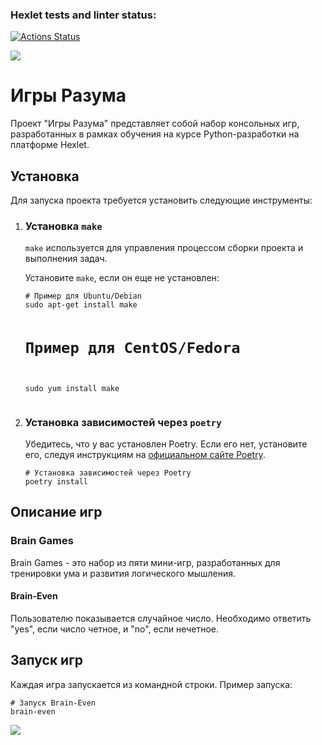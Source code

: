 ### Hexlet tests and linter status:
[![Actions Status](https://github.com/SvamiBog/python-project-49/actions/workflows/hexlet-check.yml/badge.svg)](https://github.com/SvamiBog/python-project-49/actions)

<a href="https://codeclimate.com/github/SvamiBog/python-project-49/maintainability"><img src="https://api.codeclimate.com/v1/badges/03ce9072ecd338bfed8c/maintainability" /></a>


<!DOCTYPE html>
<html lang="en">
<head>
  <meta charset="UTF-8">
  <title>Игры Разума</title>
</head>
<body>

<h1>Игры Разума</h1>

<p>Проект "Игры Разума" представляет собой набор консольных игр, разработанных в рамках обучения на курсе Python-разработки на платформе Hexlet.</p>

<h2>Установка</h2>

<p>Для запуска проекта требуется установить следующие инструменты:</p>

<ol>
  <li>
    <h3>Установка <code>make</code></h3>
    <p><code>make</code> используется для управления процессом сборки проекта и выполнения задач.</p>
    <p>Установите <code>make</code>, если он еще не установлен:</p>
    <pre><code># Пример для Ubuntu/Debian
sudo apt-get install make

# Пример для CentOS/Fedora
sudo yum install make</code></pre>
  </li>
  <li>
    <h3>Установка зависимостей через <code>poetry</code></h3>
    <p>Убедитесь, что у вас установлен Poetry. Если его нет, установите его, следуя инструкциям на <a href="https://python-poetry.org/docs/#installation">официальном сайте Poetry</a>.</p>
    <pre><code># Установка зависимостей через Poetry
poetry install</code></pre>
  </li>
</ol>

<h2>Описание игр</h2>

<h3>Brain Games</h3>
<p>Brain Games - это набор из пяти мини-игр, разработанных для тренировки ума и развития логического мышления.</p>

<h4>Brain-Even</h4>
<p>Пользователю показывается случайное число. Необходимо ответить "yes", если число четное, и "no", если нечетное.</p>

<!-- Другие игры описываются аналогично -->

<h2>Запуск игр</h2>

<p>Каждая игра запускается из командной строки. Пример запуска:</p>
<pre><code># Запуск Brain-Even
brain-even</code></pre>

</body>
</html>


<a href="https://asciinema.org/a/4YwMPczaEeOsvUd8UN5DbeLih" target="_blank"><img src="https://asciinema.org/a/4YwMPczaEeOsvUd8UN5DbeLih.svg" /></a>
